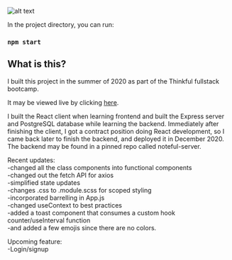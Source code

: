 ![alt text](https://storage.googleapis.com/portfolio-website-content/noteful.png)

In the project directory, you can run:

### `npm start`

## What is this?

I built this project in the summer of 2020 as part of the Thinkful fullstack bootcamp. 

It may be viewed live by clicking [here](https://noteful-deployment.herokuapp.com/).

I built the React client when learning frontend and built the Express server and PostgreSQL database while learning the backend. Immediately after finishing the client, I got a contract position doing React development, so I came back later to finish the backend, and deployed it in December 2020. The backend may be found in a pinned repo called noteful-server.

Recent updates:  
-changed all the class components into functional components  
-changed out the fetch API for axios  
-simplified state updates  
-changes .css to .module.scss for scoped styling  
-incorporated barrelling in App.js  
-changed useContext to best practices  
-added a toast component that consumes a custom hook counter/useInterval function  
-and added a few emojis since there are no colors.  

Upcoming feature:  
-Login/signup  
